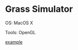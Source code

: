Grass Simulator
====================

OS: MacOS X

Tools: OpenGL

[example](https://s29.postimg.org/nyd9h9flj/Screen_Shot_2016_12_11_at_2_23_18_AM.png)
